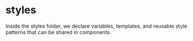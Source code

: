 # styles

Inside the styles folder, we declare variables, templates, 
and reusable style patterns that can be shared in components.
